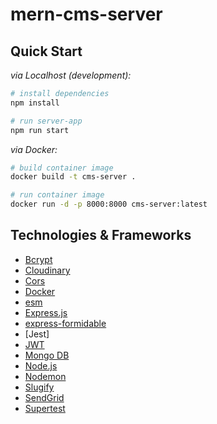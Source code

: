 # mern-cms-server

## Quick Start

_via Localhost (development):_
```sh
# install dependencies
npm install

# run server-app 
npm run start
```

_via Docker:_
```sh
# build container image
docker build -t cms-server .

# run container image
docker run -d -p 8000:8000 cms-server:latest
```

## Technologies & Frameworks

- [Bcrypt]()
- [Cloudinary]()
- [Cors]()
- [Docker](https://www.docker.com/)
- [esm]()
- [Express.js](https://nextjs.org)
- [express-formidable]()
- [Jest]
- [JWT]()
- [Mongo DB]()
- [Node.js]()
- [Nodemon]()
- [Slugify]()
- [SendGrid]()
- [Supertest]()
